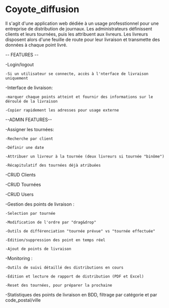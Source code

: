 # Coyote_diffusion

Il s'agit d'une application web dédiée à un usage professtionnel pour une entreprise de distribution de journaux.
Les administrateurs définissent clients et leurs tournées, puis les attribuent aux livreurs. 
Les livreurs disposent alors d'une feuille de route pour leur livraison et transmette des données à chaque point livré.

-- FEATURES --

-Login/logout
	
	-Si un utilisateur se connecte, accès à l'nterface de livraison uniquement
	
-Interface de livraison:
	
	-marquer chaque points atteint et fournir des informations sur le déroulé de la livraison
	
	-Copier rapidement les adresses pour usage externe

--ADMIN FEATURES--

-Assigner les tournées:

	-Recherche par client
	
	-Définir une date
	
	-Attribuer un livreur à la tournée (deux livreurs si tournée "binôme")
	
	-Récapitulatif des tournées déjà atribuées
-CRUD Clients

-CRUD Tournées

-CRUD Users

-Gestion des points de livraison :

	-Selection par tournée
	
	-Modification de l'ordre par "drag&drop"
	
	-Outils de différenciation "tournée prévue" vs "tournée effectuée"
	
	-Edition/suppression des point en temps réel
	
	-Ajout de points de livraison
-Monitoring :

	-Outils de suivi détaillé des distributions en cours
	
	-Edition et lecture de rapport de distribution (PDF et Excel)
	
	-Reset des tournées, pour préparer la prochaine

-Statistiques des points de livraison en BDD, filtrage par catégorie et par code_postal/ville

